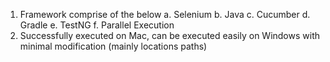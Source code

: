 1. Framework comprise of the below
    a. Selenium
    b. Java
    c. Cucumber
    d. Gradle
    e. TestNG
    f. Parallel Execution
2. Successfully executed on Mac, can be executed easily on Windows with minimal modification (mainly locations paths)
